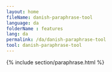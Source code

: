 ```yaml
---
layout: home
fileName: danish-paraphrase-tool
language: da
folderName : features
lang: da
permalink: /da/danish-paraphrase-tool
tool: danish-paraphrase-tool
---
```

{% include section/paraphrase.html %}